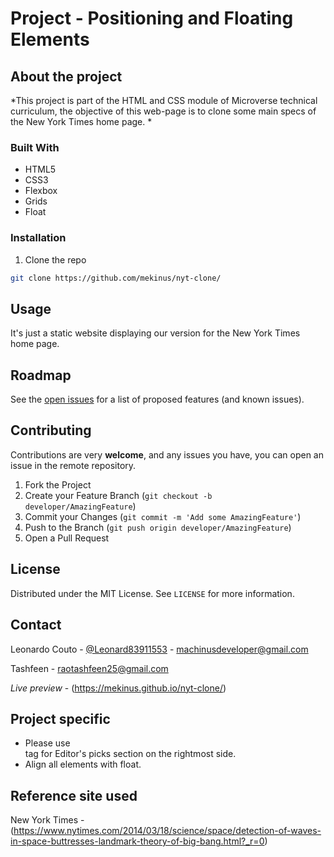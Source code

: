 # Project - Positioning and Floating Elements

## About the project

*This project is part of the HTML and CSS module of Microverse technical curriculum, the objective of this web-page is to
clone some main specs of the New York Times home page. *

### Built With
* HTML5
* CSS3
* Flexbox
* Grids
* Float

### Installation
 
1. Clone the repo
```sh
git clone https://github.com/mekinus/nyt-clone/
```

## Usage

It's just a static website displaying our version for the New York Times home page.

<!-- ROADMAP -->
## Roadmap

See the [open issues](https://github.com/mekinus/nyt-clone/issues) for a list of proposed features (and known issues).

<!-- CONTRIBUTING -->
## Contributing

Contributions are very **welcome**, and any issues you have, you can open an issue in the remote repository.

1. Fork the Project
2. Create your Feature Branch (`git checkout -b developer/AmazingFeature`)
3. Commit your Changes (`git commit -m 'Add some AmazingFeature'`)
4. Push to the Branch (`git push origin developer/AmazingFeature`)
5. Open a Pull Request

<!-- LICENSE -->
## License

Distributed under the MIT License. See `LICENSE` for more information.

<!-- CONTACT -->
## Contact

Leonardo Couto - [@Leonard83911553](https://twitter.com/Leonardo83911553) - machinusdeveloper@gmail.com

Tashfeen - raotashfeen25@gmail.com

*Live preview* - (https://mekinus.github.io/nyt-clone/)

## Project specific
* Please use <aside> tag for Editor's picks section on the rightmost side.
* Align all elements with float.

## Reference site used

New York Times - (https://www.nytimes.com/2014/03/18/science/space/detection-of-waves-in-space-buttresses-landmark-theory-of-big-bang.html?_r=0)

